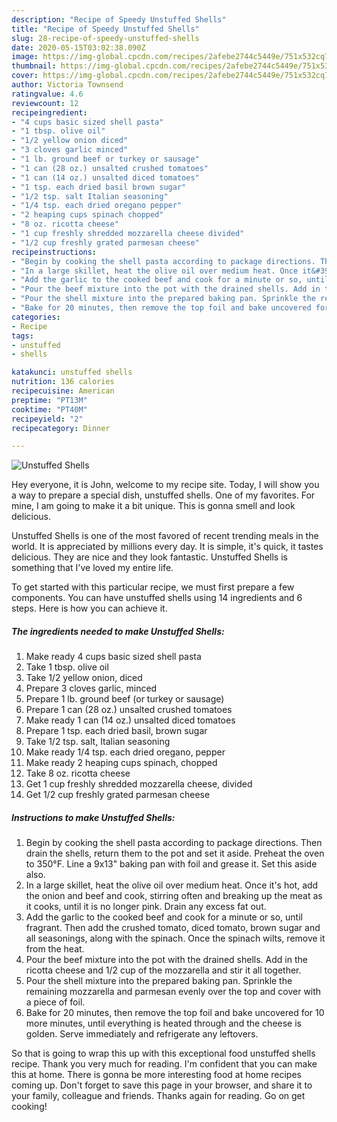 ```yaml
---
description: "Recipe of Speedy Unstuffed Shells"
title: "Recipe of Speedy Unstuffed Shells"
slug: 28-recipe-of-speedy-unstuffed-shells
date: 2020-05-15T03:02:38.090Z
image: https://img-global.cpcdn.com/recipes/2afebe2744c5449e/751x532cq70/unstuffed-shells-recipe-main-photo.jpg
thumbnail: https://img-global.cpcdn.com/recipes/2afebe2744c5449e/751x532cq70/unstuffed-shells-recipe-main-photo.jpg
cover: https://img-global.cpcdn.com/recipes/2afebe2744c5449e/751x532cq70/unstuffed-shells-recipe-main-photo.jpg
author: Victoria Townsend
ratingvalue: 4.6
reviewcount: 12
recipeingredient:
- "4 cups basic sized shell pasta"
- "1 tbsp. olive oil"
- "1/2 yellow onion diced"
- "3 cloves garlic minced"
- "1 lb. ground beef or turkey or sausage"
- "1 can (28 oz.) unsalted crushed tomatoes"
- "1 can (14 oz.) unsalted diced tomatoes"
- "1 tsp. each dried basil brown sugar"
- "1/2 tsp. salt Italian seasoning"
- "1/4 tsp. each dried oregano pepper"
- "2 heaping cups spinach chopped"
- "8 oz. ricotta cheese"
- "1 cup freshly shredded mozzarella cheese divided"
- "1/2 cup freshly grated parmesan cheese"
recipeinstructions:
- "Begin by cooking the shell pasta according to package directions. Then drain the shells, return them to the pot and set it aside. Preheat the oven to 350°F. Line a 9x13&#34; baking pan with foil and grease it. Set this aside also."
- "In a large skillet, heat the olive oil over medium heat. Once it&#39;s hot, add the onion and beef and cook, stirring often and breaking up the meat as it cooks, until it is no longer pink. Drain any excess fat out."
- "Add the garlic to the cooked beef and cook for a minute or so, until fragrant. Then add the crushed tomato, diced tomato, brown sugar and all seasonings, along with the spinach. Once the spinach wilts, remove it from the heat."
- "Pour the beef mixture into the pot with the drained shells. Add in the ricotta cheese and 1/2 cup of the mozzarella and stir it all together."
- "Pour the shell mixture into the prepared baking pan. Sprinkle the remaining mozzarella and parmesan evenly over the top and cover with a piece of foil."
- "Bake for 20 minutes, then remove the top foil and bake uncovered for 10 more minutes, until everything is heated through and the cheese is golden. Serve immediately and refrigerate any leftovers."
categories:
- Recipe
tags:
- unstuffed
- shells

katakunci: unstuffed shells 
nutrition: 136 calories
recipecuisine: American
preptime: "PT13M"
cooktime: "PT40M"
recipeyield: "2"
recipecategory: Dinner

---
```



![Unstuffed Shells](https://img-global.cpcdn.com/recipes/2afebe2744c5449e/751x532cq70/unstuffed-shells-recipe-main-photo.jpg)

Hey everyone, it is John, welcome to my recipe site. Today, I will show you a way to prepare a special dish, unstuffed shells. One of my favorites. For mine, I am going to make it a bit unique. This is gonna smell and look delicious.

Unstuffed Shells is one of the most favored of recent trending meals in the world. It is appreciated by millions every day. It is simple, it's quick, it tastes delicious. They are nice and they look fantastic. Unstuffed Shells is something that I've loved my entire life.




To get started with this particular recipe, we must first prepare a few components. You can have unstuffed shells using 14 ingredients and 6 steps. Here is how you can achieve it.

<!--inarticleads1-->

##### The ingredients needed to make Unstuffed Shells:

1. Make ready 4 cups basic sized shell pasta
1. Take 1 tbsp. olive oil
1. Take 1/2 yellow onion, diced
1. Prepare 3 cloves garlic, minced
1. Prepare 1 lb. ground beef (or turkey or sausage)
1. Prepare 1 can (28 oz.) unsalted crushed tomatoes
1. Make ready 1 can (14 oz.) unsalted diced tomatoes
1. Prepare 1 tsp. each dried basil, brown sugar
1. Take 1/2 tsp. salt, Italian seasoning
1. Make ready 1/4 tsp. each dried oregano, pepper
1. Make ready 2 heaping cups spinach, chopped
1. Take 8 oz. ricotta cheese
1. Get 1 cup freshly shredded mozzarella cheese, divided
1. Get 1/2 cup freshly grated parmesan cheese




<!--inarticleads2-->

##### Instructions to make Unstuffed Shells:

1. Begin by cooking the shell pasta according to package directions. Then drain the shells, return them to the pot and set it aside. Preheat the oven to 350°F. Line a 9x13&#34; baking pan with foil and grease it. Set this aside also.
1. In a large skillet, heat the olive oil over medium heat. Once it&#39;s hot, add the onion and beef and cook, stirring often and breaking up the meat as it cooks, until it is no longer pink. Drain any excess fat out.
1. Add the garlic to the cooked beef and cook for a minute or so, until fragrant. Then add the crushed tomato, diced tomato, brown sugar and all seasonings, along with the spinach. Once the spinach wilts, remove it from the heat.
1. Pour the beef mixture into the pot with the drained shells. Add in the ricotta cheese and 1/2 cup of the mozzarella and stir it all together.
1. Pour the shell mixture into the prepared baking pan. Sprinkle the remaining mozzarella and parmesan evenly over the top and cover with a piece of foil.
1. Bake for 20 minutes, then remove the top foil and bake uncovered for 10 more minutes, until everything is heated through and the cheese is golden. Serve immediately and refrigerate any leftovers.




So that is going to wrap this up with this exceptional food unstuffed shells recipe. Thank you very much for reading. I'm confident that you can make this at home. There is gonna be more interesting food at home recipes coming up. Don't forget to save this page in your browser, and share it to your family, colleague and friends. Thanks again for reading. Go on get cooking!
